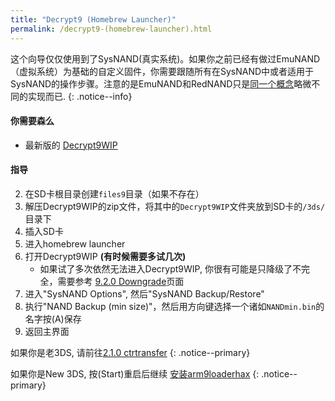```yaml
---
title: "Decrypt9 (Homebrew Launcher)"
permalink: /decrypt9-(homebrew-launcher).html
---
```


这个向导仅仅使用到了SysNAND(真实系统)。如果你之前已经有做过EmuNAND（虚拟系统）为基础的自定义固件，你需要跟随所有在SysNAND中或者适用于SysNAND的操作步骤。注意的是EmuNAND和RedNAND只是[同一个概念](http://3dbrew.org/wiki/NAND_Redirection)略微不同的实现而已.
{: .notice--info}

#### 你需要森么

* 最新版的 [Decrypt9WIP](https://github.com/d0k3/Decrypt9WIP/releases/)

#### 指导

2. 在SD卡根目录创建`files9`目录（如果不存在）
3. 解压Decrypt9WIP的zip文件，将其中的`Decrypt9WIP`文件夹放到SD卡的`/3ds/`目录下
3. 插入SD卡
4. 进入homebrew launcher
4. 打开Decrypt9WIP **(有时候需要多试几次)**
    + 如果试了多次依然无法进入Decrypt9WIP, 你很有可能是只降级了不完全，需要参考 [9.2.0 Downgrade](9.2.0-downgrade)页面
4. 进入"SysNAND Options", 然后"SysNAND Backup/Restore"
5. 执行"NAND Backup (min size)"，然后用方向键选择一个诸如`NANDmin.bin`的名字按(A)保存
6. 返回主界面

如果你是老3DS, 请前往[2.1.0 ctrtransfer](2.1.0-ctrtransfer) 
{: .notice--primary}

如果你是New 3DS, 按(Start)重启后继续 [安装arm9loaderhax](installing-arm9loaderhax)
{: .notice--primary}
